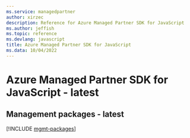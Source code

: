 ```yaml
---
ms.service: managedpartner
author: xirzec
description: Reference for Azure Managed Partner SDK for JavaScript
ms.author: jeffish
ms.topic: reference
ms.devlang: javascript
title: Azure Managed Partner SDK for JavaScript
ms.data: 10/04/2022
---
```

# Azure Managed Partner SDK for JavaScript - latest

## Management packages - latest
[!INCLUDE [mgmt-packages](managed-partner-mgmt-index.md)]